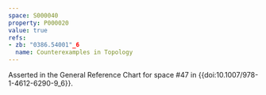 ```yaml
---
space: S000040
property: P000020
value: true
refs:
- zb: "0386.54001"_6
  name: Counterexamples in Topology
---
```


Asserted in the General Reference Chart for space #47 in
{{doi:10.1007/978-1-4612-6290-9_6}}.
